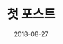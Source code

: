 ---
layout: post
title: "첫 포스트"
date: 2018-08-27
excerpt: "테스트~!"
project: true
tags: [blog]
comments: true
---